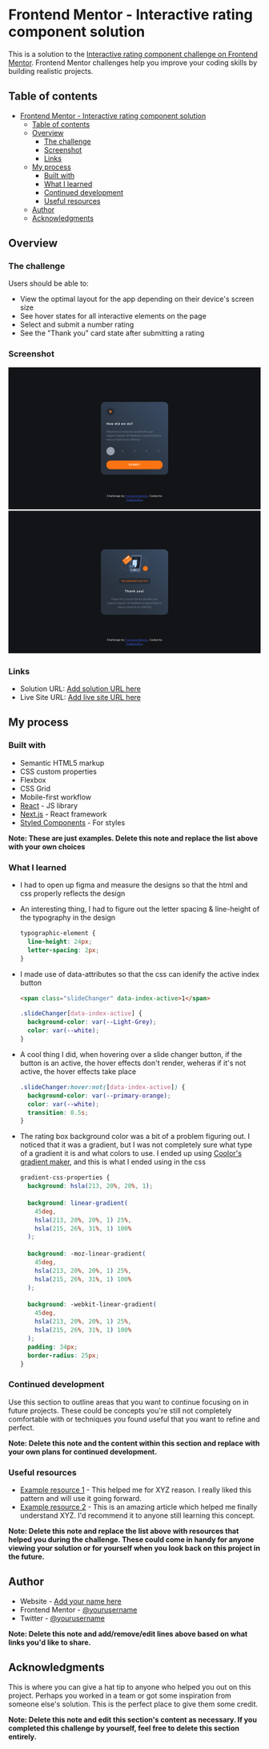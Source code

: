 # Frontend Mentor - Interactive rating component solution

This is a solution to the [Interactive rating component challenge on Frontend Mentor](https://www.frontendmentor.io/challenges/interactive-rating-component-koxpeBUmI). Frontend Mentor challenges help you improve your coding skills by building realistic projects.

## Table of contents

- [Frontend Mentor - Interactive rating component solution](#frontend-mentor---interactive-rating-component-solution)
  - [Table of contents](#table-of-contents)
  - [Overview](#overview)
    - [The challenge](#the-challenge)
    - [Screenshot](#screenshot)
    - [Links](#links)
  - [My process](#my-process)
    - [Built with](#built-with)
    - [What I learned](#what-i-learned)
    - [Continued development](#continued-development)
    - [Useful resources](#useful-resources)
  - [Author](#author)
  - [Acknowledgments](#acknowledgments)

## Overview

### The challenge

Users should be able to:

- View the optimal layout for the app depending on their device's screen size
- See hover states for all interactive elements on the page
- Select and submit a number rating
- See the "Thank you" card state after submitting a rating

### Screenshot

![](./screenshot.png)
![](./thank-you-box.png)

### Links

- Solution URL: [Add solution URL here](https://your-solution-url.com)
- Live Site URL: [Add live site URL here](https://your-live-site-url.com)

## My process

### Built with

- Semantic HTML5 markup
- CSS custom properties
- Flexbox
- CSS Grid
- Mobile-first workflow
- [React](https://reactjs.org/) - JS library
- [Next.js](https://nextjs.org/) - React framework
- [Styled Components](https://styled-components.com/) - For styles

**Note: These are just examples. Delete this note and replace the list above with your own choices**

### What I learned

- I had to open up figma and measure the designs so that the html and css properly reflects the design
- An interesting thing, I had to figure out the letter spacing & line-height of the typography in the design

  ```css
  typographic-element {
    line-height: 24px;
    letter-spacing: 2px;
  }
  ```

- I made use of data-attributes so that the css can idenify the active index button

  ```html
  <span class="slideChanger" data-index-active>1</span>
  ```

  ```css
  .slideChanger[data-index-active] {
    background-color: var(--Light-Grey);
    color: var(--white);
  }
  ```

- A cool thing I did, when hovering over a slide changer button, if the button is an active, the hover effects don't render, weheras if it's not active, the hover effects take place

  ```css
  .slideChanger:hover:not([data-index-active]) {
    background-color: var(--primary-orange);
    color: var(--white);
    transition: 0.5s;
  }
  ```

- The rating box background color was a bit of a problem figuring out. I noticed that it was a gradient, but I was not completely sure what type of a gradient it is and what colors to use. I ended up using [Coolor's gradient maker](https://coolors.co/gradient-maker/29323d-3a4b62?position=25,100&opacity=100,100&type=linear&rotation=45), and this is what I ended using in the css

  ```css
  gradient-css-properties {
    background: hsla(213, 20%, 20%, 1);

    background: linear-gradient(
      45deg,
      hsla(213, 20%, 20%, 1) 25%,
      hsla(215, 26%, 31%, 1) 100%
    );

    background: -moz-linear-gradient(
      45deg,
      hsla(213, 20%, 20%, 1) 25%,
      hsla(215, 26%, 31%, 1) 100%
    );

    background: -webkit-linear-gradient(
      45deg,
      hsla(213, 20%, 20%, 1) 25%,
      hsla(215, 26%, 31%, 1) 100%
    );
    padding: 34px;
    border-radius: 25px;
  }
  ```

### Continued development

Use this section to outline areas that you want to continue focusing on in future projects. These could be concepts you're still not completely comfortable with or techniques you found useful that you want to refine and perfect.

**Note: Delete this note and the content within this section and replace with your own plans for continued development.**

### Useful resources

- [Example resource 1](https://www.example.com) - This helped me for XYZ reason. I really liked this pattern and will use it going forward.
- [Example resource 2](https://www.example.com) - This is an amazing article which helped me finally understand XYZ. I'd recommend it to anyone still learning this concept.

**Note: Delete this note and replace the list above with resources that helped you during the challenge. These could come in handy for anyone viewing your solution or for yourself when you look back on this project in the future.**

## Author

- Website - [Add your name here](https://www.your-site.com)
- Frontend Mentor - [@yourusername](https://www.frontendmentor.io/profile/yourusername)
- Twitter - [@yourusername](https://www.twitter.com/yourusername)

**Note: Delete this note and add/remove/edit lines above based on what links you'd like to share.**

## Acknowledgments

This is where you can give a hat tip to anyone who helped you out on this project. Perhaps you worked in a team or got some inspiration from someone else's solution. This is the perfect place to give them some credit.

**Note: Delete this note and edit this section's content as necessary. If you completed this challenge by yourself, feel free to delete this section entirely.**
